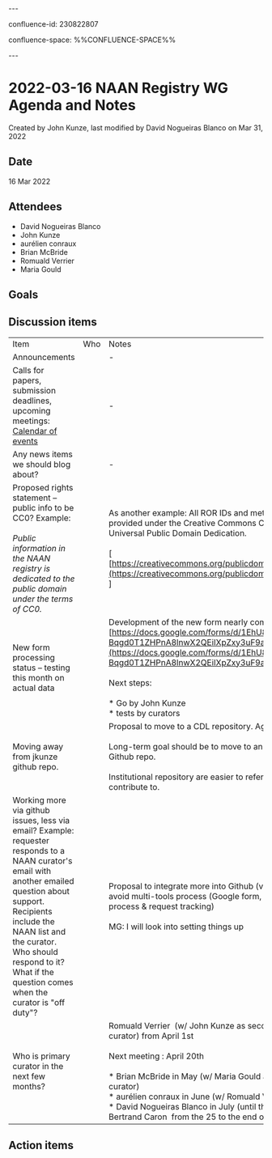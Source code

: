 \---

confluence-id: 230822807

confluence-space: %%CONFLUENCE-SPACE%%

\---

2022-03-16 NAAN Registry WG Agenda and Notes
============================================

Created by John Kunze, last modified by David Nogueiras Blanco on Mar 31, 2022

Date
----

16 Mar 2022

Attendees
---------

*   David Nogueiras Blanco 
*   John Kunze 
*   aurélien conraux 
*   Brian McBride
*   Romuald Verrier 
*   Maria Gould 

Goals
-----

Discussion items
----------------

|     |     |     |
| --- | --- | --- |
| Item | Who | Notes |
| Announcements |     | \-  |
| Calls for papers, submission deadlines, upcoming meetings: [Calendar of events](Calendar-of-events_208341505.html) |     | \-  |
| Any news items we should blog about? |     | \-  |
| Proposed rights statement – public info to be CC0? Example:<br><br>_Public information in the NAAN registry is dedicated to the public domain under the terms of CC0._ |     | As another example: All ROR IDs and metadata are provided under the Creative Commons CC0 1.0 Universal Public Domain Dedication.<br><br>\[ [https://creativecommons.org/publicdomain/zero/1.0/](https://creativecommons.org/publicdomain/zero/1.0/) \] |
| New form processing status – testing this month on actual data |     | Development of the new form nearly completed : [https://docs.google.com/forms/d/1EhU84S3h-Bqgd0T1ZHPnA8lnwX2QEiIXpZxy3uF9a1M/edit](https://docs.google.com/forms/d/1EhU84S3h-Bqgd0T1ZHPnA8lnwX2QEiIXpZxy3uF9a1M/edit)<br><br>Next steps:<br><br>*   Go by John Kunze<br>*   tests by curators |
| Moving away from jkunze github repo. |     | Proposal to move to a CDL repository. Agreed.<br><br>Long-term goal should be to move to an Ark Alliance Github repo.<br><br>Institutional repository are easier to reference and contribute to. |
| Working more via github issues, less via email? Example: requester responds to a NAAN curator's email with another emailed question about support. Recipients include the NAAN list and the curator. Who should respond to it? What if the question comes when the curator is "off duty"? |     | Proposal to integrate more into Github (via Zapier?) to avoid multi-tools process (Google form, mails Github process & request tracking)<br><br>MG: I will look into setting things up |
| Who is primary curator in the next few months? |     | Romuald Verrier  (w/ John Kunze as secondary curator) from April 1st<br><br>Next meeting : April 20th<br><br>*   Brian McBride in May (w/ Maria Gould as secondary curator)<br>*   aurélien conraux in June (w/ Romuald Verrier )<br>*   David Nogueiras Blanco in July (until the 25) (w/ Bertrand Caron  from the 25 to the end of July) |

Action items
------------
